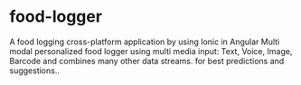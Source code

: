 # food-logger
A food logging cross-platform application by using Ionic in Angular
Multi modal personalized food logger using multi media input: Text, Voice, Image, Barcode and combines many other data streams. for best predictions and suggestions..

